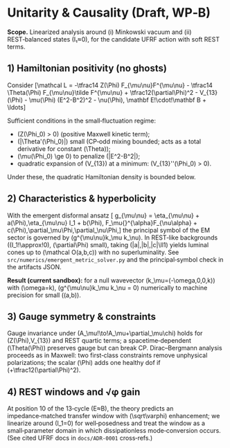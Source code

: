 
# Unitarity & Causality (Draft, WP‑B)

**Scope.** Linearized analysis around (i) Minkowski vacuum and (ii) REST‑balanced states (I₁≈0), for the candidate UFRF action with soft REST terms.

## 1) Hamiltonian positivity (no ghosts)

Consider
\[\mathcal L = -\tfrac14 Z(\Phi) F_{\mu\nu}F^{\mu\nu} - \tfrac14 \Theta(\Phi) F_{\mu\nu}\tilde F^{\mu\nu} + \tfrac12(\partial\Phi)^2 - V_{13}(\Phi) - \mu(\Phi) (E^2-B^2)^2 - \nu(\Phi)\, \mathbf E\!\cdot\!\mathbf B + \ldots\]

Sufficient conditions in the small‑fluctuation regime:
- \(Z(\Phi_0) > 0\) (positive Maxwell kinetic term);
- \(|\Theta'(\Phi_0)|\) small (CP‑odd mixing bounded; acts as a total derivative for constant \(\Theta\));
- \(\mu(\Phi_0) \ge 0\) to penalize \(|E^2-B^2|\);
- quadratic expansion of \(V_{13}\) at a minimum: \(V_{13}''(\Phi_0) > 0\).

Under these, the quadratic Hamiltonian density is bounded below.

## 2) Characteristics & hyperbolicity

With the emergent disformal ansatz
\[ g_{\mu\nu} = \eta_{\mu\nu} + a(\Phi)\,\eta_{\mu\nu} I_1 + b(\Phi)\, F_\mu{}^{\alpha}F_{\nu\alpha} + c(\Phi)\,\partial_\mu\Phi\,\partial_\nu\Phi,\]
the principal symbol of the EM sector is governed by \(g^{\mu\nu}k_\mu k_\nu\). In REST‑like backgrounds (\(I_1\!\approx\!0\), \(\partial\Phi\) small), taking \(|a|,|b|,|c|\ll1\) yields luminal cones up to \(\mathcal O(a,b,c)\) with no superluminality. See `src/numerics/emergent_metric_solver.py` and the principal‑symbol check in the artifacts JSON.

**Result (current sandbox):** for a null wavevector \(k_\mu=(-\omega,0,0,k)\) with \(\omega=k\), \(g^{\mu\nu}k_\mu k_\nu = 0\) numerically to machine precision for small \((a,b)\).

## 3) Gauge symmetry & constraints

Gauge invariance under \(A_\mu\!\to\!A_\mu+\partial_\mu\chi\) holds for \(Z(\Phi),V_{13}\) and REST quartic terms; a spacetime‑dependent \(\Theta(\Phi)\) preserves gauge but can break CP. Dirac–Bergmann analysis proceeds as in Maxwell: two first‑class constraints remove unphysical polarizations; the scalar \(\Phi\) adds one healthy dof if \(+\tfrac12(\partial\Phi)^2\).

## 4) REST windows and √φ gain

At position 10 of the 13‑cycle (E≈B), the theory predicts an impedance‑matched transfer window with \(\sqrt\varphi\) enhancement; we linearize around \(I_1=0\) for well‑posedness and treat the window as a small‑parameter domain in which dissipationless mode‑conversion occurs. (See cited UFRF docs in `docs/ADR-0001` cross‑refs.)
